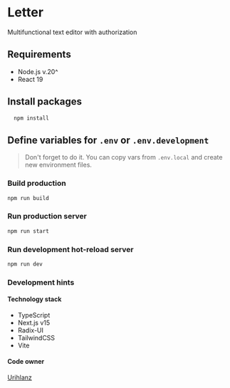 # Letter

Multifunctional text editor with authorization

## Requirements

- Node.js v.20^
- React 19

## Install packages

```bash
  npm install
```

## Define variables for `.env` or `.env.development`

> Don't forget to do it. You can copy vars from `.env.local` and create new environment files.

### Build production

```sh
npm run build
```

### Run production server

```sh
npm run start
```

### Run development hot-reload server

```sh
npm run dev
```

### Development hints

#### Technology stack

- TypeScript
- Next.js v15
- Radix-UI
- TailwindCSS
- Vite

#### Code owner

[Urihlanz](https://github.com/urihlanz)
